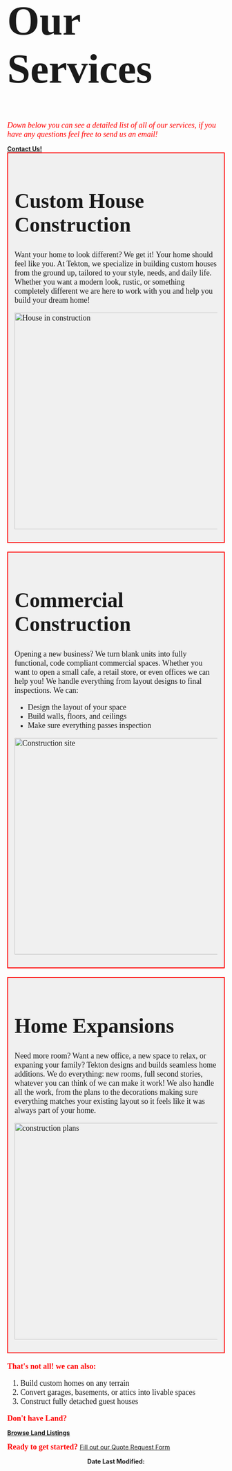 <!DOCTYPE html>
<html>
<body>

<font face="Elephant" size="7">
  <h1>Our Services</h1>
</font>


<!--Email -->
<font face="Georgia" size="4">
  <i style="color: red;">Down below you can see a detailed list of all of our services, if you have any questions feel free to send us an email! </i>
</font>

<p></p>

<a href="mailto:TektonConstruction@gmail.com" style="text-decoration: underline; font-weight: bold;">
  Contact Us!
</a>

<!--First service Custom House construction -->
<div style="border: 2px solid red; background-color: #f0f0f0; padding: 15px; margin-bottom: 20px;">
<font face="Elephant" size="5">
  <h1>Custom House Construction</h1>
</font>


<font face="Georgia" size="4">
  <p>Want your home to look different? We get it! Your home should feel like you. At Tekton, we specialize in building custom houses from the ground up, tailored to your style, needs, and daily life. Whether you want a modern look, rustic, or something completely different we are here to work with you and help you build your dream home!
</p>

  <img src="https://images.pexels.com/photos/534220/pexels-photo-534220.jpeg" alt="House in construction" width="500" style="display: block; margin: 0 auto 15px auto;">
</font>
</div>


<!--Second service Commercial construction -->

<div style="border: 2px solid red; background-color: #f0f0f0; padding: 15px; margin-bottom: 20px;">
<font face="Elephant" size="5">
  <h1>Commercial Construction</h1>
</font>

<font face="Georgia" size="4">
  <p>Opening a new business? We turn blank units into fully functional, code compliant commercial spaces. Whether you want to open a small cafe, a retail store, or even offices we can help you! We handle everything from layout designs to final inspections. We can:
</p>

<ul>
  <li>Design the layout of your space</li>
  <li>Build walls, floors, and ceilings</li>
  <li>Make sure everything passes inspection</li>
</ul>

  <img src="https://images.pexels.com/photos/1463917/pexels-photo-1463917.jpeg" alt="Construction site" width="500" style="display: block; margin: 0 auto 15px auto;">
</font>
</div>

<!--Third service Home expansions -->

<div style="border: 2px solid red; background-color: #f0f0f0; padding: 15px; margin-bottom: 20px;">
<font face="Elephant" size="5">
  <h1>Home Expansions</h1>
</font>

<font face="Georgia" size="4">
  <p>Need more room? Want a new office, a new space to relax, or expaning your family? Tekton designs and builds seamless home additions. We do everything: new rooms, full second stories, whatever you can think of we can make it work! We also handle all the work, from the plans to the decorations making sure everything matches your existing layout so it feels like it was always part of your home. 
</p>

  <img src="https://images.pexels.com/photos/271667/pexels-photo-271667.jpeg" alt="construction plans" width="500" style="display: block; margin: 0 auto 15px auto;">
</font>
</div>

<p></p>

<!--Extra Services -->
<font face="Georgia" size="4">
  <b style="color: red;">That's not all! we can also: </b>

  <ol>
    <li>Build custom homes on any terrain</li>
    <li>Convert garages, basements, or attics into livable spaces</li>
    <li>Construct fully detached guest houses</li>
  </ol>
</font>

<!-- Terrain stuff-->
<p></p>
<font face="Georgia" size="4">
  <b style="color: red;">Don't have Land? </b>
</font>

<b><a href="https://www.landwatch.com/" target="_blank">Browse Land Listings</a></b>

<font face="Georgia" size="4">
  <b style="color: red;">Ready to get started? </b>
</font>
<a href="files/Untitled document.pdff" download>Fill out our Quote Request Form</a>
<!--Date last modified -->

<p style="text-align: center;">
  <b>Date Last Modified:</b> <span id="lastModified"></span>
</p>

<script>
  document.getElementById("lastModified").textContent = document.lastModified;
</script>
</body>
</html>
